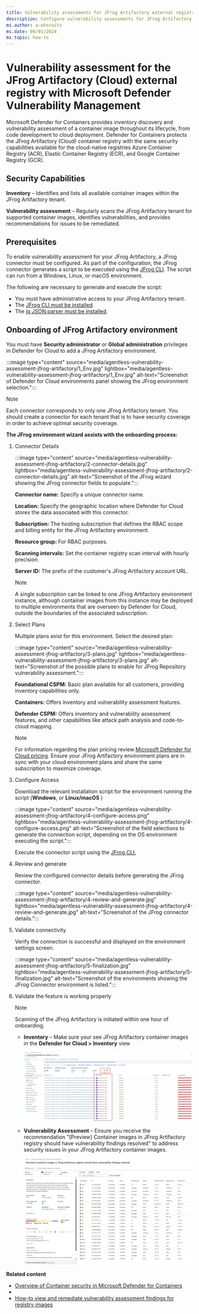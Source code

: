 ```yaml
---
title: Vulnerability assessments for JFrog Artifactory external registry with Microsoft Defender Vulnerability Management
description: Configure vulnerability assessments for JFrog Artifactory as an external registry with Microsoft Defender Vulnerability Management.
ms.author: a-ehorwitz
ms.date: 09/01/2024
ms.topic: how-to
---
```


# Vulnerability assessment for the JFrog Artifactory (Cloud) external registry with Microsoft Defender Vulnerability Management

Microsoft Defender for Containers provides inventory discovery and vulnerability assessment of a container image throughout its lifecycle, from code development to cloud deployment. Defender for Containers protects the JFrog Artifactory (Cloud) container registry with the same security capabilities available for the cloud-native registries Azure Container Registry (ACR), Elastic Container Registry (ECR), and Google Container Registry (GCR).

## Security Capabilities

**Inventory** – Identifies and lists all available container images within the JFrog Artifactory tenant.

**Vulnerability assessment** – Regularly scans the JFrog Artifactory tenant for supported container images, identifies vulnerabilities, and provides recommendations for issues to be remediated.

## Prerequisites

To enable vulnerability assessment for your JFrog Artifactory, a JFrog connector must be configured. As part of the configuration, the JFrog connector generates a script to be executed using the [JFrog CLI](https://docs.jfrog-applications.jfrog.io/jfrog-applications/jfrog-cli). The script can run from a Windows, Linux, or macOS environment.

The following are necessary to generate and execute the script:

- You must have administrative access to your JFrog Artifactory tenant.
- The [JFrog CLI must be installed](https://docs.jfrog-applications.jfrog.io/jfrog-applications/jfrog-cli/install).
- The [jq JSON parser must be installed](https://jqlang.github.io/jq/).

## Onboarding of JFrog Artifactory environment

You must have **Security administrator** or **Global administration** privileges in Defender for Cloud to add a JFrog Artifactory environment.

:::image type="content" source="media/agentless-vulnerability-assessment-jfrog-artifactory/1_Env.jpg" lightbox="media/agentless-vulnerability-assessment-jfrog-artifactory/1_Env.jpg" alt-text="Screenshot of Defender for Cloud environments panel showing the JFrog environment selection.":::

> [!NOTE]
> Each connector corresponds to only one JFrog Artifactory tenant. You should create a connector for each tenant that is to have security coverage in order to achieve optimal security coverage.

**The JFrog environment wizard assists with the onboarding process:**

1. Connector Details

    :::image type="content" source="media/agentless-vulnerability-assessment-jfrog-artifactory/2-connector-details.jpg" lightbox="media/agentless-vulnerability-assessment-jfrog-artifactory/2-connector-details.jpg" alt-text="Screenshot of the JFrog wizard showing the JFrog connector fields to populate.":::

    **Connector name:** Specify a unique connector name.
   
    **Location:** Specify the geographic location where Defender for Cloud stores the data associated with this connector.
   
    **Subscription:** The hosting subscription that defines the RBAC scope and billing entity for the JFrog Artifactory environment.
   
    **Resource group:** For RBAC purposes.
        
    **Scanning intervals:**  Set the container registry scan interval with hourly precision.
   
    **Server ID:** The prefix of the customer's JFrog Artifactory account URL. 

    > [!NOTE]
    > A single subscription can be linked to one JFrog Artifactory environment instance, although container images from this instance may be deployed to multiple environments that are overseen by Defender for Cloud, outside the boundaries of the associated subscription.

2. Select Plans
   
     Multiple plans exist for this environment. Select the desired plan:
     
    :::image type="content" source="media/agentless-vulnerability-assessment-jfrog-artifactory/3-plans.jpg" lightbox="media/agentless-vulnerability-assessment-jfrog-artifactory/3-plans.jpg" alt-text="Screenshot of the possible plans to enable for JFrog Repository vulnerability assessment.":::

    **Foundational CSPM:** Basic plan available for all customers, providing inventory capabilities only.
    
    **Containers:** Offers inventory and vulnerability assessment features.  
    
    **Defender CSPM:** Offers inventory and vulnerability assessment features, and other capabilities like attack path analysis and code-to-cloud mapping.
    
    > [!NOTE] 
    > For information regarding the plan pricing review [Microsoft Defender for Cloud pricing](https://azure.microsoft.com/pricing/details/defender-for-cloud/). Ensure your JFrog Artifactory environment plans are in sync with your cloud environment plans and share the same subscription to maximize coverage.
    
3. Configure Access
    
    Download the relevant installation script for the environment running the script (**Windows**, or **Linux/macOS** )

    :::image type="content" source="media/agentless-vulnerability-assessment-jfrog-artifactory/4-configure-access.png" lightbox="media/agentless-vulnerability-assessment-jfrog-artifactory/4-configure-access.png" alt-text="Screenshot of the field selections to generate the connection script, depending on the OS environment executing the script.":::

    Execute the connector script using the [JFrog CLI.](https://docs.jfrog-applications.jfrog.io/jfrog-applications/jfrog-cli)

4. Review and generate

    Review the configured connector details before generating the JFrog connector.
    
    :::image type="content" source="media/agentless-vulnerability-assessment-jfrog-artifactory/4-review-and-generate.jpg" lightbox="media/agentless-vulnerability-assessment-jfrog-artifactory/4-review-and-generate.jpg" alt-text="Screenshot of the JFrog connector details.":::
    
5. Validate connectivity  

    Verify the connection is successful and displayed on the environment settings screen.
    
    :::image type="content" source="media/agentless-vulnerability-assessment-jfrog-artifactory/5-finalization.jpg" lightbox="media/agentless-vulnerability-assessment-jfrog-artifactory/5-finalization.jpg" alt-text="Screenshot of the environments showing the JFrog Connector environment is listed.":::
    
6. Validate the feature is working properly
   
    > [!NOTE] 
    > Scanning of the JFrog Artifactory is initiated within one hour of onboarding.
    
    - **Inventory** – Make sure your see JFrog Artifactory container images in the **Defender for Cloud > Inventory** view
    
        [![#6_Inventory](media/agentless-vulnerability-assessment-jfrog-artifactory/6-inventory.jpg)](media/agentless-vulnerability-assessment-jfrog-artifactory/6-inventory.jpg#lightbox)
        
    -  **Vulnerability Assessment** – Ensure you receive the recommendation "[Preview] Container images in JFrog Artifactory registry should have vulnerability findings resolved" to address security issues in your JFrog Artifactory container images.
    
        [![#7_Reccomendations](media/agentless-vulnerability-assessment-jfrog-artifactory/7-reccomendations.jpg)](media/agentless-vulnerability-assessment-jfrog-artifactory/7-reccomendations.jpg#lightbox)
    
**Related content**

- [Overview of Container security in Microsoft Defender for Containers](/azure/defender-for-cloud/defender-for-containers-introduction)
- 
- [How-to view and remediate vulnerability assessment findings for registry images](/azure/defender-for-cloud/view-and-remediate-vulnerability-registry-images)

